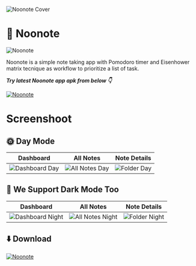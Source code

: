 ![Noonote Cover](https://user-images.githubusercontent.com/49424141/165520173-83adba1f-d33a-48ca-80ed-ab100234b0f6.png)

# 📝 Noonote
![Noonote](https://user-images.githubusercontent.com/49424141/165496729-af17e446-cf34-4579-9406-603e6d4786fb.svg)

Noonote is a simple note taking app with Pomodoro timer and Eisenhower matrix tecnique as workflow  to prioritize a list of task.

***Try latest Noonote app apk from below 👇***

[![Noonote](https://img.shields.io/badge/Noonote-APK-black.svg?style=for-the-badge&logo=android)](https://github.com/muhammadasrul/Noonote/releases/download/v1.0.1/Noonote.apk)

# Screenshoot

## 🌞 Day Mode

|   Dashboard    | All Notes    |   Note Details   
|---	|---	|---
|   ![Dashboard Day](https://user-images.githubusercontent.com/49424141/165524028-108e5a2f-b3ec-4dfc-b1ce-a12be294f398.png)   |   ![All Notes Day](https://user-images.githubusercontent.com/49424141/165524293-c7607043-6a95-4463-96b0-8cf82a665887.png)   |   ![Folder Day](https://user-images.githubusercontent.com/49424141/165524479-25c7abf3-bae6-4548-a700-a9ba1314d8bd.png)    

## 🌚 We Support Dark Mode Too

|   Dashboard    | All Notes    |   Note Details      
|---	|---	|---		
|   ![Dashboard Night](https://user-images.githubusercontent.com/49424141/165524967-72f7b288-de41-429b-904a-7e050754e251.png)   |   ![All Notes Night](https://user-images.githubusercontent.com/49424141/165525130-fcc4fd27-6d9b-405f-b47b-0ee498bf412e.png)   |   ![Folder Night](https://user-images.githubusercontent.com/49424141/165525193-b6d3984b-781e-4e01-afc4-6b603f110cbf.png)

## ⬇️ Download

[![Noonote](https://img.shields.io/badge/Noonote-APK-black.svg?style=for-the-badge&logo=android)](https://github.com/muhammadasrul/Noonote/releases/download/v1.0.1/Noonote.apk)
